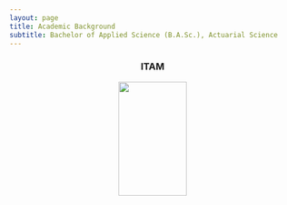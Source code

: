 ```yaml
---
layout: page
title: Academic Background
subtitle: Bachelor of Applied Science (B.A.Sc.), Actuarial Science
---
```


<center>
<h3>ITAM</h3>
<img src="https://upload.wikimedia.org/wikipedia/commons/d/d9/Logo_del_ITAM.svg" width = "120" height = "200"/>
</center>



